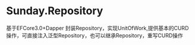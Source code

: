 # Sunday.Repository
基于EFCore3.0+Dapper 封装Repository，实现UnitOfWork,提供基本的CURD操作，可直接注入泛型Repository，也可以继承Repository，重写CURD操作
